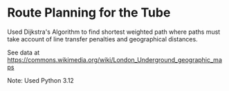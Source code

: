 # Route Planning for the Tube

Used Dijkstra's Algorithm to find shortest weighted path where paths must take account of line transfer penalties and geographical distances.

See data at https://commons.wikimedia.org/wiki/London_Underground_geographic_maps

Note: Used Python 3.12
